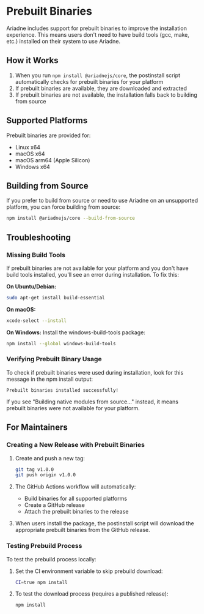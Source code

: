 # Prebuilt Binaries

Ariadne includes support for prebuilt binaries to improve the installation experience. This means users don't need to have build tools (gcc, make, etc.) installed on their system to use Ariadne.

## How it Works

1. When you run `npm install @ariadnejs/core`, the postinstall script automatically checks for prebuilt binaries for your platform
2. If prebuilt binaries are available, they are downloaded and extracted
3. If prebuilt binaries are not available, the installation falls back to building from source

## Supported Platforms

Prebuilt binaries are provided for:
- Linux x64
- macOS x64
- macOS arm64 (Apple Silicon)
- Windows x64

## Building from Source

If you prefer to build from source or need to use Ariadne on an unsupported platform, you can force building from source:

```bash
npm install @ariadnejs/core --build-from-source
```

## Troubleshooting

### Missing Build Tools

If prebuilt binaries are not available for your platform and you don't have build tools installed, you'll see an error during installation. To fix this:

**On Ubuntu/Debian:**
```bash
sudo apt-get install build-essential
```

**On macOS:**
```bash
xcode-select --install
```

**On Windows:**
Install the windows-build-tools package:
```bash
npm install --global windows-build-tools
```

### Verifying Prebuilt Binary Usage

To check if prebuilt binaries were used during installation, look for this message in the npm install output:
```
Prebuilt binaries installed successfully!
```

If you see "Building native modules from source..." instead, it means prebuilt binaries were not available for your platform.

## For Maintainers

### Creating a New Release with Prebuilt Binaries

1. Create and push a new tag:
   ```bash
   git tag v1.0.0
   git push origin v1.0.0
   ```

2. The GitHub Actions workflow will automatically:
   - Build binaries for all supported platforms
   - Create a GitHub release
   - Attach the prebuilt binaries to the release

3. When users install the package, the postinstall script will download the appropriate prebuilt binaries from the GitHub release.

### Testing Prebuild Process

To test the prebuild process locally:

1. Set the CI environment variable to skip prebuild download:
   ```bash
   CI=true npm install
   ```

2. To test the download process (requires a published release):
   ```bash
   npm install
   ```